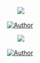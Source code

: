 <div align="center">
<img>
    <a><img src=https://bit.ly/3cwa8fv></a>
</p>


 </a>
</p>
<div align="center">
  <p align="center">
<a href="https://github.com/muhammed-usrbot"><img title="Author" src="https://img.shields.io/badge/AUTHOR-MUHAMMED-HJ?color=blue&style=for-the-badge&logo=whatsapp"></a>


<div align="center">
<img>
    <a><img src=https://firebasestorage.googleapis.com/v0/b/photo-to-link.appspot.com/o/218512327?alt=media&token=e3ccf7f1-8d63-4f80-ad98-bbc5c90d4dad></a>
</p>



 </a>
</p>
<div align="center">
  <p align="center">
<a href="https://github.com/TOXIDE-SER"><img title="Author" src="https://img.shields.io/badge/AUTHOR-AKSHAY-HI?color=blue&style=for-the-badge&logo=whatsapp"></a>
